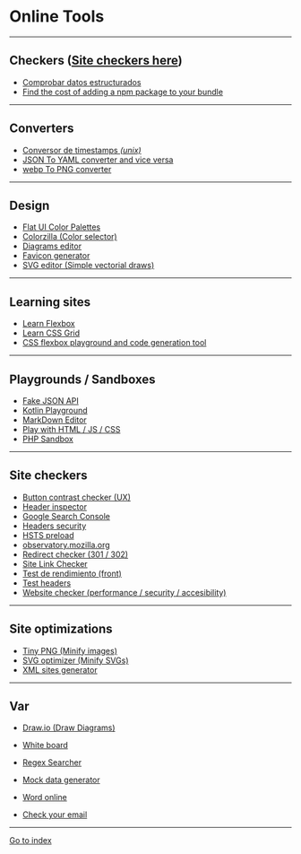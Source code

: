 # Online Tools

***
## Checkers ([Site checkers here](#site-checkers))

* <a href="https://search.google.com/structured-data/testing-tool"
    rel="nofollow noopener noreferrer external"
    target="_blank">Comprobar datos estructurados</a>
* <a href="https://bundlephobia.com/"
    rel="nofollow noopener noreferrer external"
    target="_blank">Find the cost of adding a npm package to your bundle</a>


***

## Converters

* <a href="https://www.epochconverter.com"
    rel="nofollow noopener noreferrer external"
    target="_blank">Conversor de timestamps *(unix)*</a>
* <a href="https://www.json2yaml.com"
    rel="nofollow noopener noreferrer external"
    target="_blank">JSON To YAML converter and vice versa</a>
* <a href="https://cloudconvert.com/webp-to-png"
    rel="nofollow noopener noreferrer external"
    target="_blank">webp To PNG converter</a>


***

## Design

* <a href="https://flatuicolors.com/"
    rel="nofollow noopener noreferrer external"
    target="_blank">Flat UI Color Palettes</a>
* <a href="http://www.colorzilla.com/gradient-editor"
    rel="nofollow noopener noreferrer external"
    target="_blank">Colorzilla (Color selector)</a>
* <a href="https://app.creately.com/manage/project/home"
    rel="nofollow noopener noreferrer external"
    target="_blank">Diagrams editor</a>
* <a href="https://realfavicongenerator.net"
    rel="nofollow noopener noreferrer external"
    target="_blank">Favicon generator</a>
* <a href="https://editor.method.ac"
    rel="nofollow noopener noreferrer external"
    target="_blank">SVG editor (Simple vectorial draws)</a>


***

## Learning sites

* <a href="https://flexboxfroggy.com/#es"
    rel="nofollow noopener noreferrer external"
    target="_blank">Learn Flexbox</a>
* <a href="http://cssgridgarden.com/#es"
    rel="nofollow noopener noreferrer external"
    target="_blank">Learn CSS Grid</a>
* <a href="https://the-echoplex.net/flexyboxes/"
    rel="nofollow noopener noreferrer external"
    target="_blank">CSS flexbox playground and code generation tool</a>


***

## Playgrounds / Sandboxes

* <a href="https://jsonplaceholder.typicode.com/"
    rel="nofollow noopener noreferrer external"
    target="_blank">Fake JSON API</a>
* <a href="https://play.kotlinlang.org"
    rel="nofollow noopener noreferrer external"
    target="_blank">Kotlin Playground</a>
* <a href="https://dillinger.io/"
    rel="nofollow noopener noreferrer external"
    target="_blank">MarkDown Editor</a>
* <a href="https://playcode.io"
    rel="nofollow noopener noreferrer external"
    target="_blank">Play with HTML / JS / CSS</a>
* <a href="http://sandbox.onlinephpfunctions.com/"
    rel="nofollow noopener noreferrer external"
    target="_blank">PHP Sandbox</a>

***

## Site checkers
<span id="site-checkers"></span>

* <a href="https://www.aditus.io/button-contrast-checker/"
    rel="nofollow noopener noreferrer external"
    target="_blank">Button contrast checker (UX)</a>
* <a href="https://headerinspector.com"
    rel="nofollow noopener noreferrer external"
    target="_blank">Header inspector</a>
* <a href="https://search.google.com/search-console"
    rel="nofollow noopener noreferrer external"
    target="_blank">Google Search Console</a>
* <a href="https://securityheaders.com"
    rel="nofollow noopener noreferrer external"
    target="_blank">Headers security</a>
* <a href="https://hstspreload.org"
    rel="nofollow noopener noreferrer external"
    target="_blank">HSTS preload</a>
* <a href="https://observatory.mozilla.org"
    rel="nofollow noopener noreferrer external"
    target="_blank">observatory.mozilla.org</a>
* <a href="http://www.redirect-checker.org/bulk-redirect-checker.php"
    rel="nofollow noopener noreferrer external"
    target="_blank">Redirect checker (301 / 302)</a>
* <a href="https://www.drlinkcheck.com"
    rel="nofollow noopener noreferrer external"
    target="_blank">Site Link Checker</a>
* <a href="https://webpagetest.org/"
    rel="nofollow noopener noreferrer external"
    target="_blank">Test de rendimiento (front)</a>
* <a href="https://redbot.org/"
    rel="nofollow noopener noreferrer external"
    target="_blank">Test headers</a>
* <a href="https://www.dareboost.com/"
    rel="nofollow noopener noreferrer external"
    target="_blank">Website checker (performance / security / accesibility)</a>


***

## Site optimizations

* <a href="https://tinypng.com"
    rel="nofollow noopener noreferrer external"
    target="_blank">Tiny PNG (Minify images)</a>
* <a href="https://jakearchibald.github.io/svgomg"
    rel="nofollow noopener noreferrer external"
    target="_blank">SVG optimizer (Minify SVGs)</a>
* <a href="https://www.xml-sitemaps.com/crawl.html"
    rel="nofollow noopener noreferrer external"
    target="_blank">XML sites generator</a>


***

## Var

* <a href="https://www.draw.io"
    rel="nofollow noopener noreferrer external"
    target="_blank">Draw.io (Draw Diagrams)</a>
* <a href="https://whiteboardfox.com"
    rel="nofollow noopener noreferrer external"
    target="_blank">White board</a>
* <a href="https://ihateregex.io"
    rel="nofollow noopener noreferrer external"
    target="_blank">Regex Searcher</a>
* <a href="https://www.mockaroo.com"
    rel="nofollow noopener noreferrer external"
    target="_blank">Mock data generator</a>
* <a href="https://office.live.com/start/Word.aspx"
    rel="nofollow noopener noreferrer external"
    target="_blank">Word online</a>

* <a href="https://monitor.firefox.com"
    rel="nofollow noopener noreferrer external"
    target="_blank">Check your email</a>


***

[Go to index](../../README.md)
